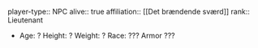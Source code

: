 player-type:: NPC
alive:: true
affiliation:: [[Det brændende sværd]] 
rank:: Lieutenant

- Age: ?
  Height: ?
  Weight: ?
  Race: ??? Armor ???